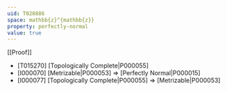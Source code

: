 ```yaml
---
uid: T020886
space: mathbb{z}^{mathbb{z}}
property: perfectly-normal
value: true
---
```

[[Proof]]

* [T015270] [Topologically Complete|P000055]
* [I000070] [Metrizable|P000053] => [Perfectly Normal|P000015]
* [I000077] [Topologically Complete|P000055] => [Metrizable|P000053]

